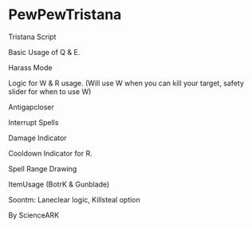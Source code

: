 # PewPewTristana
Tristana Script

Basic Usage of Q & E.

Harass Mode

Logic for W & R usage.
(Will use W when you can kill your target, safety slider for when to use W)

Antigapcloser

Interrupt Spells

Damage Indicator

Cooldown Indicator for R.

Spell Range Drawing

ItemUsage (BotrK & Gunblade)


Soontm: Laneclear logic, Killsteal option

By ScienceARK
